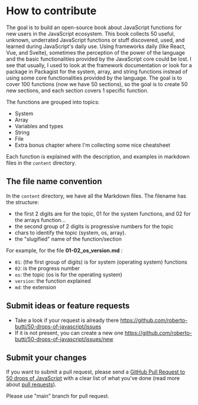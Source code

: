 # How to contribute

The goal is to build an open-source book about JavaScript functions for new users in the JavaScript ecosystem.
This book collects 50 useful, unknown, underrated JavaScript functions or stuff discovered, used, and learned during JavaScript's daily use.
Using frameworks daily (like React, Vue, and Svelte), sometimes the perception of the power of the language and the basic functionalities provided by the JavaScript core could be lost. I see that usually, I used to look at the framework documentation or look for a package in Packagist for the system, array, and string functions instead of using some core functionalities provided by the language.
The goal is to cover 100 functions (now we have 50 sections), so the goal is to create 50 new sections, and each section covers 1 specific function.

The functions are grouped into topics:

- System
- Array
- Variables and types
- String
- File
- Extra bonus chapter where I'm collecting some nice cheatsheet

Each function is explained with the description, and examples in markdown files in the `content` directory.

## The file name convention
In the `content` directory, we have all the Markdown files.
The filename has the structure:

- the first 2 digits are for the topic, 01 for the system functions, and 02 for the arrays function...
- the second group of 2 digits is progressive numbers for the topic
- chars to identify the topic (system, os, array).
- the "slugified" name of the function/section

For example, for the file **01-02_os_version.md** :
- `01`: (the first group of digits) is for system (operating system) functions
- `02`: is the progress number
- `os`: the topic (os is for the operating system)
- `version`: the function explained
- `md`: the extension


## Submit ideas or feature requests

* Take a look if your request is already there https://github.com/roberto-butti/50-drops-of-javascript/issues
* If it is not present, you can create a new one https://github.com/roberto-butti/50-drops-of-javascript/issues/new

## Submit your changes

If you want to submit a pull request, please send a [GitHub Pull Request to 50 drops of JavaScript](https://github.com/roberto-butti/50-drops-of-javascript/pull/new/main) with a clear list of what you've done (read more about [pull requests](https://help.github.com/articles/about-pull-requests)).


Please use "main" branch for pull request.